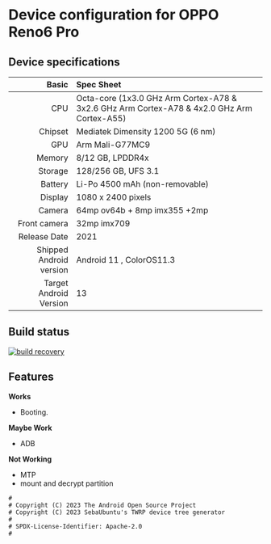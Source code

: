 Device configuration for OPPO Reno6 Pro
=========================================

## Device specifications

Basic   | Spec Sheet
-------:|:-------------------------
CPU     | Octa-core (1x3.0 GHz Arm Cortex-A78 & 3x2.6 GHz Arm Cortex-A78 & 4x2.0 GHz Arm Cortex-A55)
Chipset | Mediatek Dimensity 1200 5G (6 nm)
GPU     | Arm Mali-G77MC9
Memory  | 8/12 GB, LPDDR4x
Storage | 128/256 GB, UFS 3.1
Battery | Li-Po 4500 mAh (non-removable) 
Display | 1080 x 2400 pixels
Camera  | 64mp ov64b + 8mp imx355 +2mp
| Front camera            | 32mp imx709
Release Date | 2021
| Shipped Android version | Android 11 , ColorOS11.3
Target Android Version | 13

## Build status 
[![build recovery](https://github.com/dabao1955/twrp_device_oppo_reno6pro/actions/workflows/build.yml/badge.svg)](https://github.com/dabao1955/twrp_device_oppo_reno6pro/actions/workflows/build.yml)
## Features

**Works**

- Booting.

**Maybe Work**
- ADB

**Not Working**
- MTP
- mount and decrypt partition




```
#
# Copyright (C) 2023 The Android Open Source Project
# Copyright (C) 2023 SebaUbuntu's TWRP device tree generator
#
# SPDX-License-Identifier: Apache-2.0
#
```
